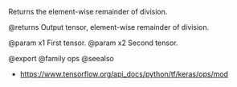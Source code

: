 Returns the element-wise remainder of division.

@returns
    Output tensor, element-wise remainder of division.

@param x1 First tensor.
@param x2 Second tensor.

@export
@family ops
@seealso
+ <https://www.tensorflow.org/api_docs/python/tf/keras/ops/mod>

